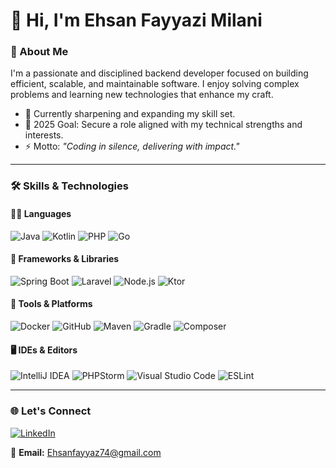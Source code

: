 # 👋 Hi, I'm Ehsan Fayyazi Milani

### 🚀 About Me

I'm a passionate and disciplined backend developer focused on building efficient, scalable, and maintainable software. I enjoy solving complex problems and learning new technologies that enhance my craft.

- 🌱 Currently sharpening and expanding my skill set.
- 🎯 2025 Goal: Secure a role aligned with my technical strengths and interests.
- ⚡ Motto: *"Coding in silence, delivering with impact."*

---

### 🛠️ Skills & Technologies

#### 🧑‍💻 **Languages**
![Java](https://img.shields.io/badge/-Java-007396?style=for-the-badge&logo=java&logoColor=white)
![Kotlin](https://img.shields.io/badge/-Kotlin-7F52B0?style=for-the-badge&logo=kotlin&logoColor=white)
![PHP](https://img.shields.io/badge/-PHP-777BB4?style=for-the-badge&logo=php&logoColor=white)
![Go](https://img.shields.io/badge/-Go-00ADD8?style=for-the-badge&logo=go&logoColor=white)

#### 🚀 **Frameworks & Libraries**
![Spring Boot](https://img.shields.io/badge/-Spring_Boot-6DB33F?style=for-the-badge&logo=spring-boot&logoColor=white)
![Laravel](https://img.shields.io/badge/-Laravel-FF2D20?style=for-the-badge&logo=laravel&logoColor=white)
![Node.js](https://img.shields.io/badge/-Node.js-339933?style=for-the-badge&logo=node.js&logoColor=white)
![Ktor](https://img.shields.io/badge/-Ktor-3DDC84?style=for-the-badge&logo=ktor&logoColor=black)

#### 🧰 **Tools & Platforms**
![Docker](https://img.shields.io/badge/-Docker-2496ED?style=for-the-badge&logo=docker&logoColor=white)
![GitHub](https://img.shields.io/badge/-GitHub-181717?style=for-the-badge&logo=github)
![Maven](https://img.shields.io/badge/-Maven-C71A36?style=for-the-badge&logo=apache-maven&logoColor=white)
![Gradle](https://img.shields.io/badge/-Gradle-02303A?style=for-the-badge&logo=gradle&logoColor=white)
![Composer](https://img.shields.io/badge/-Composer-885630?style=for-the-badge&logo=composer&logoColor=white)

#### 🖥️ **IDEs & Editors**
![IntelliJ IDEA](https://img.shields.io/badge/-IntelliJ_IDEA-000000?style=for-the-badge&logo=intellij-idea&logoColor=white)
![PHPStorm](https://img.shields.io/badge/-PHPStorm-000000?style=for-the-badge&logo=phpstorm&logoColor=white)
![Visual Studio Code](https://img.shields.io/badge/-VS_Code-007ACC?style=for-the-badge&logo=visual-studio-code&logoColor=white)
![ESLint](https://img.shields.io/badge/-ESLint-4B32C3?style=for-the-badge&logo=eslint&logoColor=white)

---

### 🌐 Let's Connect

[![LinkedIn](https://img.shields.io/badge/-LinkedIn-blue?style=for-the-badge&logo=linkedin)](https://linkedin.com/in/ehsanfaiyazimilani)

📧 **Email:** Ehsanfayyaz74@gmail.com
